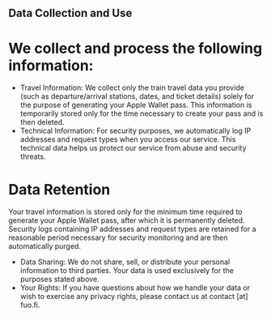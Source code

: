 ## Data Collection and Use
# We collect and process the following information:
- Travel Information: We collect only the train travel data you provide (such as departure/arrival stations, dates, and ticket details) solely for the purpose of generating your Apple Wallet pass. This information is temporarily stored only for the time necessary to create your pass and is then deleted.
- Technical Information: For security purposes, we automatically log IP addresses and request types when you access our service. This technical data helps us protect our service from abuse and security threats.
# Data Retention
Your travel information is stored only for the minimum time required to generate your Apple Wallet pass, after which it is permanently deleted. Security logs containing IP addresses and request types are retained for a reasonable period necessary for security monitoring and are then automatically purged.
- Data Sharing: We do not share, sell, or distribute your personal information to third parties. Your data is used exclusively for the purposes stated above.
- Your Rights: If you have questions about how we handle your data or wish to exercise any privacy rights, please contact us at contact [at] fuo.fi.
